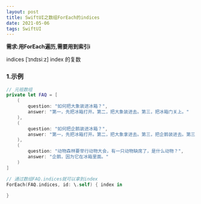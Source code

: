 ```yaml
---
layout: post
title: SwiftUI之数组ForEach的indices
date: 2021-05-06
tags: SwiftUI
---
```


**需求:用ForEach遍历,需要用到索引i**

indices  [ˈɪndɪsiːz] index 的复数
### 1.示例
```swift
// 元祖数组
private let FAQ = [
    (
        question: "如何把大象装进冰箱？",
        answer: "第一，先把冰箱打开。第二，把大象装进去。第三，把冰箱门关上。"
    ),
    (
        question: "如何把企鹅装进冰箱？",
        answer: "第一，先把冰箱打开。第二，把大象拿进去。第三，把企鹅装进去。第三，把冰箱门关上。"
    ),
    (
        question: "动物森林要举行动物大会，有一只动物缺席了，是什么动物？",
        answer: "企鹅，因为它在冰箱里面。"
    )
]

// 通过数组FAQ.indices就可以拿到index
ForEach(FAQ.indices, id: \.self) { index in
    
}
```

